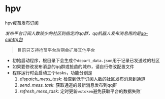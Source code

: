 # hpv
hpv疫苗发布订阅

_发布平台订阅人数较少的社区到指定的qq群，qq机器人发布消息用的是[go-cqhttp包](https://raw.githubusercontent.com/Mrs4s/go-cqhttp/master/README.md)_

> 目前只支持抢苗平台后期会扩展其他平台
- 初始启动程序，根目录下会生成个`depart_data.json`用于记录已发送过的社区
- 如果要修改发布消息的qq群或抢苗的城市，请自行修改配置文件
- 程序运行时会启动三个tasks，功能分别是
    1. *dispatch_mess_task*: 检查到低于订阅人数的社区发布消息到通道 
    2. *send_mess_task*: 获取通道的最新消息发布到qq群
    3. *refresh_mess_task*: 定时更新`wxtoken`避免获取平台的数据失败`
